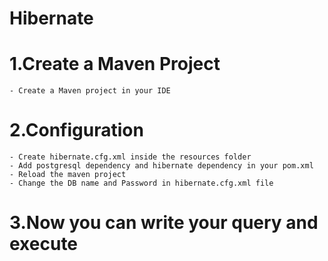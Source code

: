 # Hibernate

# 1.Create a Maven Project
    - Create a Maven project in your IDE
    

# 2.Configuration
    - Create hibernate.cfg.xml inside the resources folder
    - Add postgresql dependency and hibernate dependency in your pom.xml
    - Reload the maven project 
    - Change the DB name and Password in hibernate.cfg.xml file

    
# 3.Now you can write your query and execute
    
    
